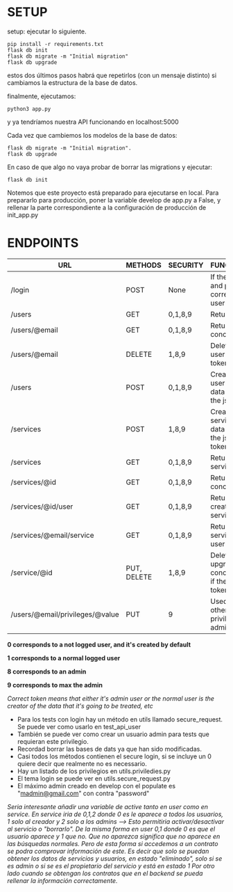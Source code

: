 # SETUP

setup: ejecutar lo siguiente.

    pip install -r requirements.txt
    flask db init
    flask db migrate -m "Initial migration"
    flask db upgrade

estos dos últimos pasos habrá que repetirlos (con un mensaje distinto) si cambiamos la estructura de la base de datos.

finalmente, ejecutamos:

    python3 app.py

y ya tendríamos nuestra API funcionando en localhost:5000

Cada vez que cambiemos los modelos de la base de datos:

    flask db migrate -m "Initial migration".
    flask db upgrade

En caso de que algo no vaya probar de borrar las migrations y ejecutar:

    flask db init

Notemos que este proyecto está preparado para ejecutarse en local. Para prepararlo para producción, poner la variable develop de app.py a False, y rellenar la parte correspondiente a la configuración de producción de init_app.py

# ENDPOINTS
| URL                             | METHODS     | SECURITY | FUNCTIONALITY                                                             |
|---------------------------------|-------------|----------|---------------------------------------------------------------------------|
| /login                          | POST        | None     | If the json(email and pwd) are correct returns user token                 |
| /users                          | GET         | 0,1,8,9  | Returns all users                                                         |
| /users/@email                   | GET         | 0,1,8,9  | Return a concrete user.                                                   |
| /users/@email                   | DELETE      | 1,8,9    | Deletes concrete user if correct token                                    |                         
| /users                          | POST        | 0,1,8,9  | Creates a new user with the data provided in the json                     |
| /services                       | POST        | 1,8,9    | Creates a new service with the data provided in the json if correct token |            
| /services                       | GET         | 0,1,8,9  | Returns all servies                                                       |
| /services/@id                   | GET         | 0,1,8,9  | Returns a concrete service                                                |
| /services/@id/user              | GET         | 0,1,8,9  | Returns the creator of a service                                          |
| /services/@email/service        | GET         | 0,1,8,9  | Returns the services of a user                                            |
| /service/@id                    | PUT, DELETE | 1,8,9    | Deletes or upgrades concrete service if the correct token                 |
| /users/@email/privileges/@value | PUT         | 9        | Used to change other user privileges by max admin                         | 
**0 corresponds to a not logged user, and it's created by default**

**1 corresponds to a normal logged user**

**8 corresponds to an admin**

**9 corresponds to max the admin**

*Correct token means that either it's admin user or the normal user is the creator of the data that it's going to be treated, etc* 

* Para los tests con login hay un método en utils llamado secure_request. Se puede ver como usarlo en test_api_user
* También se puede ver como crear un usuario admin para tests que requieran este privilegio.
* Recordad borrar las bases de dats ya que han sido modificadas.
* Casi todos los métodos contienen el secure login, si se incluye un 0 quiere decir que realmente no es necessario.
* Hay un listado de los privilegios en utils.priviledies.py
* El tema login se puede ver en utils.secure_request.py 
* El máximo admin creado en develop con el populate es "madmin@gmail.com" con contra "password"


*Seria interesante añadir una variable de active tanto en user como en service. 
En service iria de 0,1,2 donde 0 es le aparece a todos los usuarios, 1 solo al creador
y 2 solo a los admins --> Esto permitiria activar/desactivar al servicio o "borrarlo".
De la misma forma en user 0,1 donde 0 es que el usuario aparece y 1 que no.
Que no aparezca significa que no aparece en las búsquedas normales. Pero de esta forma si accedemos 
a un contrato se podra comprovar información de este.
Es decir que solo se puedan obtener los datos de servicios y usuarios, en estado "eliminado", solo si se es admin o si se es el propietario del servicio y está en estado 1
Por otro lado cuando se obtengan los contratos que en el backend se pueda rellenar la información correctamente.*